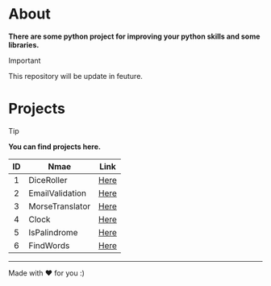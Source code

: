 # About

**There are some python project for improving your python skills and some libraries.**

>[!IMPORTANT]
>This repository will be update in feuture.

# Projects

> [!TIP]
> **You can find projects here.**


| ID | Nmae | Link |
| :-: | --- | --- |
| 1 | DiceRoller | [Here](./DiceRoller) |
| 2 | EmailValidation | [Here](./EmailValidation) |
| 3 | MorseTranslator | [Here](./MorseTranslator) |
| 4 | Clock | [Here](./Clock) |
| 5 | IsPalindrome | [Here](./IsPalindrome) |
| 6 | FindWords | [Here](./FindWords) |

---
Made with ❤ for you :)
